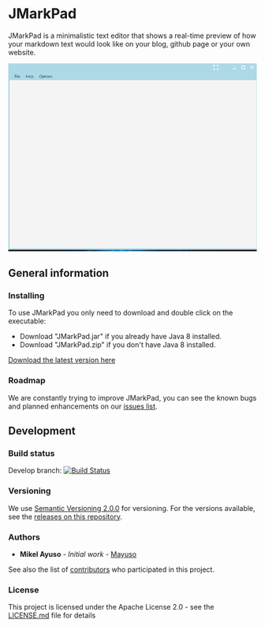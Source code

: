 # JMarkPad

JMarkPad is a minimalistic text editor that shows a real-time preview of how your markdown text would look like on your blog, github page or your own website.

![](otherResources/readmeGif.gif)

## General information 

### Installing

To use JMarkPad you only need to download and double click on the executable:

* Download "JMarkPad.jar" if you already have Java 8 installed.
* Download "JMarkPad.zip" if you don't have Java 8 installed. 

[Download the latest version here](https://github.com/mayuso/JMarkPad/releases)

### Roadmap

We are constantly trying to improve JMarkPad, you can see the known bugs and planned enhancements on our [issues list](https://github.com/mayuso/JMarkPad/issues).

## Development

### Build status 
Develop branch: [![Build Status](https://travis-ci.org/mayuso/JMarkPad.svg?branch=develop)](https://travis-ci.org/mayuso/JMarkPad)

### Versioning

We use [Semantic Versioning 2.0.0](http://semver.org/) for versioning. For the versions available, see the [releases on this repository](https://github.com/mayuso/JMarkPad/releases). 

### Authors

* **Mikel Ayuso** - *Initial work* - [Mayuso](https://github.com/mayuso)

See also the list of [contributors](https://github.com/mayuso/JMarkPad/graphs/contributors) who participated in this project.

### License

This project is licensed under the Apache License 2.0 - see the [LICENSE.md](LICENSE.md) file for details
